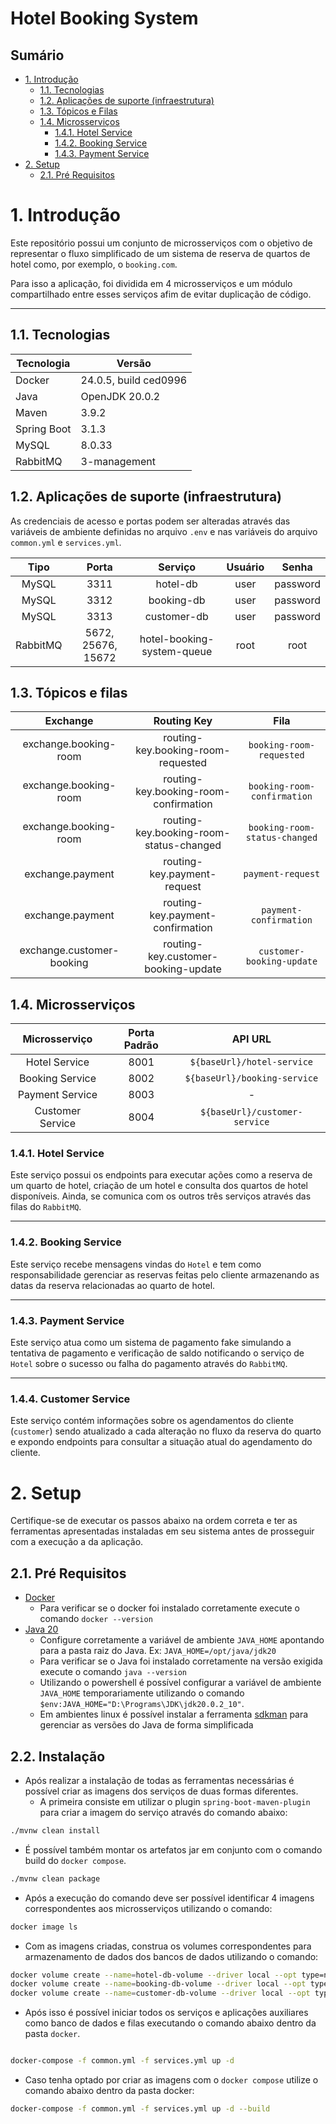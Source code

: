 # Hotel Booking System

## Sumário

* [1. Introdução](#1-introdução)
  * [1.1. Tecnologias](#11-tecnologias)
  * [1.2. Aplicações de suporte (infraestrutura)](#12-aplicações-de-suporte-infraestrutura)
  * [1.3. Tópicos e Filas](#13-tópicos-e-filas)
  * [1.4. Microsserviços](#14-microsserviços)
    * [1.4.1. Hotel Service](#141-hotel-service)
    * [1.4.2. Booking Service](#142-booking-service)
    * [1.4.3. Payment Service](#143-payment-service)
* [2. Setup](#2-setup)
  * [2.1. Pré Requisitos](#21-pré-requisitos)

# 1. Introdução

Este repositório possui um conjunto de microsserviços com o objetivo de representar o fluxo simplificado de um sistema de reserva de
quartos de hotel como, por exemplo, o `booking.com`.

Para isso a aplicação, foi dividida em 4 microsserviços e um módulo compartilhado entre esses serviços afim de evitar duplicação de
código.

----------------------------------------------------------------

## 1.1. Tecnologias

| Tecnologia  | Versão                |
|-------------|-----------------------|
| Docker      | 24.0.5, build ced0996 |
| Java        | OpenJDK 20.0.2        |
| Maven       | 3.9.2                 |
| Spring Boot | 3.1.3                 |
| MySQL       | 8.0.33                |
| RabbitMQ    | 3-management          |

## 1.2. Aplicações de suporte (infraestrutura)

As credenciais de acesso e portas podem ser alteradas através das variáveis de ambiente definidas no arquivo `.env` e nas variáveis do arquivo
`common.yml` e `services.yml`.

|   Tipo   |       Porta        |          Serviço           | Usuário |  Senha   | 
|:--------:|:------------------:|:--------------------------:|:-------:|:--------:|
|  MySQL   |        3311        |          hotel-db          |  user   | password |
|  MySQL   |        3312        |         booking-db         |  user   | password |
|  MySQL   |        3313        |        customer-db         |  user   | password |
| RabbitMQ | 5672, 25676, 15672 | hotel-booking-system-queue |  root   |   root   |

## 1.3. Tópicos e filas

|         Exchange          |               Routing Key               |             Fila              |
|:-------------------------:|:---------------------------------------:|:-----------------------------:|
|   exchange.booking-room   |   routing-key.booking-room-requested    |   `booking-room-requested`    |
|   exchange.booking-room   |  routing-key.booking-room-confirmation  |  `booking-room-confirmation`  |
|   exchange.booking-room   | routing-key.booking-room-status-changed | `booking-room-status-changed` |
|     exchange.payment      |       routing-key.payment-request       |       `payment-request`       |
|     exchange.payment      |    routing-key.payment-confirmation     |    `payment-confirmation`     |
| exchange.customer-booking |   routing-key.customer-booking-update   |   `customer-booking-update`   |

## 1.4. Microsserviços

|  Microsserviço   | Porta Padrão |            API URL            |
|:----------------:|:------------:|:-----------------------------:|
|  Hotel Service   |     8001     |  `${baseUrl}/hotel-service`   |
| Booking Service  |     8002     | `${baseUrl}/booking-service`  |
| Payment Service  |     8003     |               -               |
| Customer Service |     8004     | `${baseUrl}/customer-service` |

### 1.4.1. Hotel Service

Este serviço possui os endpoints para executar ações como a reserva de um quarto de hotel, criação de um hotel e
consulta dos quartos de hotel disponíveis. Ainda, se comunica com os outros três serviços através das filas do `RabbitMQ`.

----------------------------------------------------------------

### 1.4.2. Booking Service

Este serviço recebe mensagens vindas do `Hotel` e tem como responsabilidade gerenciar as reservas feitas pelo cliente armazenando as datas
da reserva relacionadas ao quarto de hotel.

----------------------------------------------------------------

### 1.4.3. Payment Service

Este serviço atua como um sistema de pagamento fake simulando a tentativa de pagamento e verificação de saldo notificando o serviço de `Hotel`
sobre o sucesso ou falha do pagamento através do `RabbitMQ`.

----------------------------------------------------------------

### 1.4.4. Customer Service

Este serviço contém informações sobre os agendamentos do cliente (`customer`) sendo atualizado a cada alteração no fluxo da reserva do quarto e
expondo endpoints para consultar a situação atual do agendamento do cliente.

# 2. Setup

Certifique-se de executar os passos abaixo na ordem correta e ter as ferramentas apresentadas instaladas em seu sistema antes de prosseguir com a
execução a da aplicação.

## 2.1. Pré Requisitos

* [Docker](https://docs.docker.com/desktop/)
  * Para verificar se o docker foi instalado corretamente execute o comando `docker --version`
* [Java 20](https://jdk.java.net/20/)
  * Configure corretamente a variável de ambiente `JAVA_HOME` apontando para a pasta raiz do Java. Ex: `JAVA_HOME=/opt/java/jdk20`
  * Para verificar se o Java foi instalado corretamente na versão exigida execute o comando `java --version`
  * Utilizando o powershell é possível configurar a variável de ambiente `JAVA_HOME` temporariamente utilizando o comando
    `$env:JAVA_HOME="D:\Programs\JDK\jdk20.0.2_10"`.
  * Em ambientes linux é possível instalar a ferramenta [sdkman](https://sdkman.io/install) para gerenciar as versões do Java de forma simplificada

## 2.2. Instalação

[//]: # (* Após realizar a instalação de todas as ferramentas necessárias e execute o comando abaixo na raiz do projeto para gerar as imagens dos )

[//]: # (  microsserviços.)

* Após realizar a instalação de todas as ferramentas necessárias é possível criar as imagens dos serviços de duas formas diferentes.
  * A primeira consiste em utilizar o plugin `spring-boot-maven-plugin` para criar a imagem do serviço através do comando abaixo:

```sh 
./mvnw clean install
```

* É possível também montar os artefatos jar em conjunto com o comando build do `docker compose`.

```sh 
./mvnw clean package
```

* Após a execução do comando deve ser possível identificar 4 imagens correspondentes aos microsserviços utilizando o comando:

```sh
docker image ls
```

* Com as imagens criadas, construa os volumes correspondentes para armazenamento de dados dos bancos de dados utilizando o comando:

```sh
docker volume create --name=hotel-db-volume --driver local --opt type=none --opt device=D:/opt/hotel-booking-system/hotel-db/mysql --opt o=bind
docker volume create --name=booking-db-volume --driver local --opt type=none --opt device=D:/opt/hotel-booking-system/booking-db/mysql --opt o=bind
docker volume create --name=customer-db-volume --driver local --opt type=none --opt device=D:/opt/hotel-booking-system/customer-db/mysql --opt o=bind
```

* Após isso é possível iniciar todos os serviços e aplicações auxiliares como banco de dados e filas executando o comando abaixo dentro da pasta
  `docker`.

```sh

docker-compose -f common.yml -f services.yml up -d
```

* Caso tenha optado por criar as imagens com o `docker compose` utilize o comando abaixo dentro da pasta docker:

```sh
docker-compose -f common.yml -f services.yml up -d --build
```


